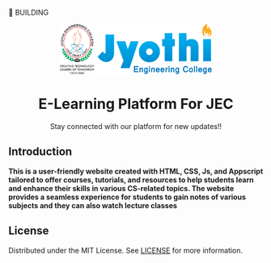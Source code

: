 👷 BUILDING 
<br/>
<p align="center">
    <img src="Jyothi Logo (1).png" alt="Logo" width="300" height="100">
    <h1 align="center">E-Learning Platform For JEC</h1>

  </a>

  <p align="center">
    Stay connected with our platform for new updates!!

## Introduction

**This is a user-friendly website created with HTML, CSS, Js, and Appscript tailored to  offer courses, tutorials, and resources to help students learn and enhance their skills in various CS-related topics. The website provides a seamless experience for students to gain notes of various subjects and they can also watch lecture classes**

   


## License

Distributed under the MIT License. See [LICENSE](LICENSE) for more information.



